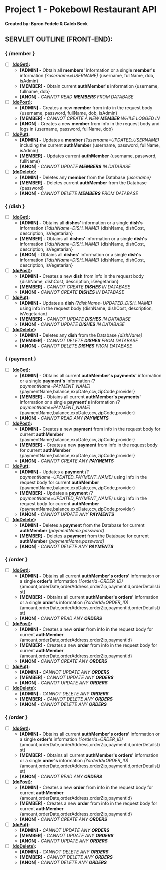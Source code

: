 # Project 1 - Pokebowl Restaurant API
#### Created by: Byron Fedele & Caleb Beck

## SERVLET OUTLINE (FRONT-END):
### { /member }
- [ ] **<u>(doGet)</u>:**
  - **[ADMIN] -** Obtain all **members'** information or a single **member's** information *(?username=USERNAME)* {username, fullName, dob, isAdmin}
  - **[MEMBER] -** Obtain current **authMember's** information {username, fullname, dob}
  - **[ANON] -** *CANNOT READ* ***MEMBERS*** *FROM DATABASE*
- [ ] **<u>(doPost)</u>:**
  - **[ADMIN] -** Creates a new **member** from info in the request body {username, password, fullName, dob, isAdmin}
  - **[MEMBER] -** *CANNOT CREATE A NEW ***MEMBER*** WHILE LOGGED IN*
  - **[ANON] -** Creates a new **member** from info in the request body and logs in {username, password, fullName, dob}
- [ ] **<u>(doPut)</u>:**
  - **[ADMIN] -** Updates a **member** *(?username=UPDATED_USERNAME)* including the current **authMember** {username, password, fullName, isAdmin}
  - **[MEMBER] -** Updates current **authMember** {username, password, fullName}
  - **[ANON] -** *CANNOT UPDATE* ***MEMBERS*** *IN DATABASE*
- [ ] **<u>(doDelete)</u>:**
  - **[ADMIN] -** Deletes any **member** from the Database *{username}*
  - **[MEMBER] -** Deletes current **authMember** from the Database {password}
  - **[ANON] -** *CANNOT DELETE* ***MEMBERS*** *FROM DATABASE*

### { /dish }
- [ ] **<u>(doGet)</u>:**
    - **[ADMIN] -** Obtains all **dishes'** information or a single **dish's** information *(?dishName=DISH_NAME)* {dishName, dishCost, description, isVegetarian}
    - **[MEMBER] -** Obtains all **dishes'** information or a single **dish's** information *(?dishName=DISH_NAME)* {dishName, dishCost, description, isVegetarian}
    - **[ANON] -** Obtains all **dishes'** information or a single **dish's** information *(?dishName=DISH_NAME)* {dishName, dishCost, description, isVegetarian}
- [ ] **<u>(doPost)</u>:**
    - **[ADMIN] -** Creates a new **dish** from info in the request body {dishName, dishCost, description, isVegetarian}
    - **[MEMBER] -** *CANNOT CREATE* ***DISHES*** *IN DATABASE*
    - **[ANON] -** *CANNOT CREATE* ***DISHES*** *IN DATABASE*
- [ ] **<u>(doPut)</u>:**
    - **[ADMIN] -** Updates a **dish** *(?dishName=UPDATED_DISH_NAME)* using info in the request body {dishName, dishCost, description, isVegetarian}
    - **[MEMBER] -** *CANNOT UPDATE* ***DISHES*** *IN DATABASE*
    - **[ANON] -** *CANNOT UPDATE* ***DISHES*** *IN DATABASE*
- [ ] **<u>(doDelete)</u>:**
    - **[ADMIN] -** Deletes any **dish** from the Database *{dishName}*
    - **[MEMBER] -** *CANNOT DELETE* ***DISHES*** *FROM DATABASE*
    - **[ANON] -** *CANNOT DELETE* ***DISHES*** *FROM DATABASE*

### { /payment }
- [ ] **<u>(doGet)</u>:**
    - **[ADMIN] -** Obtains all current **authMember's payments'** information or a single **payment's** information *(?paymentName=PAYMENT_NAME)* {paymentName,balance,expDate,ccv,zipCode,provider}
    - **[MEMBER] -** Obtains all current **authMember's payments'** information or a single **payment's** information *(?paymentName=PAYMENT_NAME)* {paymentName,balance,expDate,ccv,zipCode,provider}
    - **[ANON] -** *CANNOT READ ANY* ***PAYMENTS***
- [ ] **<u>(doPost)</u>:**
    - **[ADMIN] -** Creates a new **payment** from info in the request body for current **authMember** {paymentName,balance,expDate,ccv,zipCode,provider}
    - **[MEMBER] -** Creates a new **payment** from info in the request body for current **authMember** {paymentName,balance,expDate,ccv,zipCode,provider}
    - **[ANON] -** *CANNOT CREATE ANY* ***PAYMENTS***
- [ ] **<u>(doPut)</u>:**
    - **[ADMIN] -** Updates a **payment** *(?paymentName=UPDATED_PAYMENT_NAME)* using info in the request body for current **authMember** {paymentName,balance,expDate,ccv,zipCode,provider}
    - **[MEMBER] -** Updates a **payment** *(?paymentName=UPDATED_PAYMENT_NAME)* using info in the request body for current **authMember** {paymentName,balance,expDate,ccv,zipCode,provider}
    - **[ANON] -** *CANNOT UPDATE ANY* ***PAYMENTS***
- [ ] **<u>(doDelete)</u>:**
    - **[ADMIN] -** Deletes a **payment** from the Database for current **authMember** *{paymentName,password}*
    - **[MEMBER] -** Deletes a **payment** from the Database for current **authMember** *{paymentName,password}*
    - **[ANON] -** *CANNOT DELETE ANY* ***PAYMENTS***

### { /order }
- [ ] **<u>(doGet)</u>:**
    - **[ADMIN] -** Obtains all current **authMember's orders'** information or a single **order's** information *(?orderId=ORDER_ID)* {amount,orderDate,orderAddress,orderZip,paymentId,orderDetailsList}
    - **[MEMBER] -** Obtains all current **authMember's orders'** information or a single **order's** information *(?orderId=ORDER_ID)* {amount,orderDate,orderAddress,orderZip,paymentId,orderDetailsList}
    - **[ANON] -** *CANNOT READ ANY* ***ORDERS***
- [ ] **<u>(doPost)</u>:**
    - **[ADMIN] -** Creates a new **order** from info in the request body for current **authMember** {amount,orderDate,orderAddress,orderZip,paymentId}
    - **[MEMBER] -** Creates a new **order** from info in the request body for current **authMember** {amount,orderDate,orderAddress,orderZip,paymentId}
    - **[ANON] -** *CANNOT CREATE ANY* ***ORDERS***
- [ ] **<u>(doPut)</u>:**
    - **[ADMIN] -** *CANNOT UPDATE ANY* ***ORDERS***
    - **[MEMBER] -** *CANNOT UPDATE ANY* ***ORDERS***
    - **[ANON] -** *CANNOT UPDATE ANY* ***ORDERS***
- [ ] **<u>(doDelete)</u>:**
    - **[ADMIN] -** *CANNOT DELETE ANY* ***ORDERS***
    - **[MEMBER] -** *CANNOT DELETE ANY* ***ORDERS***
    - **[ANON] -** *CANNOT DELETE ANY* ***ORDERS***

### { /order }
- [ ] **<u>(doGet)</u>:**
  - **[ADMIN] -** Obtains all current **authMember's orders'** information or a single **order's** information *(?orderId=ORDER_ID)* {amount,orderDate,orderAddress,orderZip,paymentId,orderDetailsList}
  - **[MEMBER] -** Obtains all current **authMember's orders'** information or a single **order's** information *(?orderId=ORDER_ID)* {amount,orderDate,orderAddress,orderZip,paymentId,orderDetailsList}
  - **[ANON] -** *CANNOT READ ANY* ***ORDERS***
- [ ] **<u>(doPost)</u>:**
  - **[ADMIN] -** Creates a new **order** from info in the request body for current **authMember** {amount,orderDate,orderAddress,orderZip,paymentId}
  - **[MEMBER] -** Creates a new **order** from info in the request body for current **authMember** {amount,orderDate,orderAddress,orderZip,paymentId}
  - **[ANON] -** *CANNOT CREATE ANY* ***ORDERS***
- [ ] **<u>(doPut)</u>:**
  - **[ADMIN] -** *CANNOT UPDATE ANY* ***ORDERS***
  - **[MEMBER] -** *CANNOT UPDATE ANY* ***ORDERS***
  - **[ANON] -** *CANNOT UPDATE ANY* ***ORDERS***
- [ ] **<u>(doDelete)</u>:**
  - **[ADMIN] -** *CANNOT DELETE ANY* ***ORDERS***
  - **[MEMBER] -** *CANNOT DELETE ANY* ***ORDERS***
  - **[ANON] -** *CANNOT DELETE ANY* ***ORDERS***
